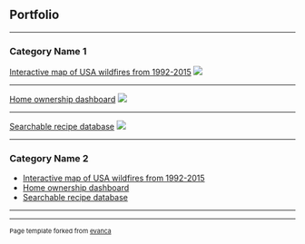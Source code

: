 ## Portfolio

 ---

 ### Category Name 1 

 [Interactive map of USA wildfires from 1992-2015](/sample_page)
 <img src="images/dummy_thumbnail.jpg?raw=true"/>

 ---
 [Home ownership dashboard](/pdf/sample_presentation.pdf)
 <img src="images/dummy_thumbnail.jpg?raw=true"/>

 ---
 [Searchable recipe database](http://example.com/)
 <img src="images/dummy_thumbnail.jpg?raw=true"/>

 ---

 ### Category Name 2

 - [Interactive map of USA wildfires from 1992-2015](http://example.com/)
 - [Home ownership dashboard](http://example.com/)
 - [Searchable recipe database](http://example.com/)

 ---




 ---
 <p style="font-size:11px">Page template forked from <a href="https://github.com/evanca/quick-portfolio">evanca</a></p>
 <!-- Remove above link if you don't want to attibute -->
